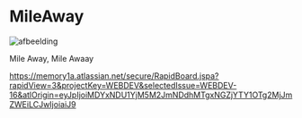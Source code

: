# MileAway
![afbeelding](https://user-images.githubusercontent.com/32060618/109632570-74f46400-7b47-11eb-83a6-e14f37043f73.png)

Mile Away, Mile Awaay


https://memory1a.atlassian.net/secure/RapidBoard.jspa?rapidView=3&projectKey=WEBDEV&selectedIssue=WEBDEV-16&atlOrigin=eyJpIjoiMDYxNDU1YjM5M2JmNDdhMTgxNGZjYTY1OTg2MjJmZWEiLCJwIjoiaiJ9
